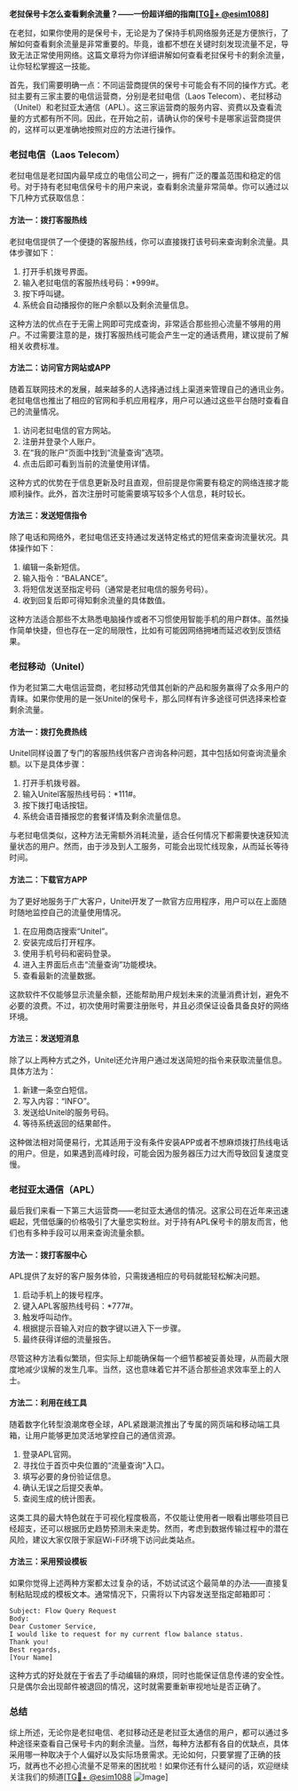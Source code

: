 **老挝保号卡怎么查看剩余流量？——一份超详细的指南[[TG💪+ @esim1088](https://t.me/s/esim1088)]**

在老挝，如果你使用的是保号卡，无论是为了保持手机网络服务还是方便旅行，了解如何查看剩余流量是非常重要的。毕竟，谁都不想在关键时刻发现流量不足，导致无法正常使用网络。这篇文章将为你详细讲解如何查看老挝保号卡的剩余流量，让你轻松掌握这一技能。

首先，我们需要明确一点：不同运营商提供的保号卡可能会有不同的操作方式。老挝主要有三家主要的电信运营商，分别是老挝电信（Laos Telecom）、老挝移动（Unitel）和老挝亚太通信（APL）。这三家运营商的服务内容、资费以及查看流量的方式都有所不同。因此，在开始之前，请确认你的保号卡是哪家运营商提供的，这样可以更准确地按照对应的方法进行操作。

### 老挝电信（Laos Telecom）

老挝电信是老挝国内最早成立的电信公司之一，拥有广泛的覆盖范围和稳定的信号。对于持有老挝电信保号卡的用户来说，查看剩余流量非常简单。你可以通过以下几种方式获取信息：

#### 方法一：拨打客服热线
老挝电信提供了一个便捷的客服热线，你可以直接拨打该号码来查询剩余流量。具体步骤如下：
1. 打开手机拨号界面。
2. 输入老挝电信的客服热线号码：*999#。
3. 按下呼叫键。
4. 系统会自动播报你的账户余额以及剩余流量信息。

这种方法的优点在于无需上网即可完成查询，非常适合那些担心流量不够用的用户。不过需要注意的是，拨打客服热线可能会产生一定的通话费用，建议提前了解相关收费标准。

#### 方法二：访问官方网站或APP
随着互联网技术的发展，越来越多的人选择通过线上渠道来管理自己的通讯业务。老挝电信也推出了相应的官网和手机应用程序，用户可以通过这些平台随时查看自己的流量情况。
1. 访问老挝电信的官方网站。
2. 注册并登录个人账户。
3. 在“我的账户”页面中找到“流量查询”选项。
4. 点击后即可看到当前的流量使用详情。

这种方式的优势在于信息更新及时且直观，但前提是你需要有稳定的网络连接才能顺利操作。此外，首次注册时可能需要填写较多个人信息，耗时较长。

#### 方法三：发送短信指令
除了电话和网络外，老挝电信还支持通过发送特定格式的短信来查询流量状况。具体操作如下：
1. 编辑一条新短信。
2. 输入指令：“BALANCE”。
3. 将短信发送至指定号码（通常是老挝电信的服务号码）。
4. 收到回复后即可得知剩余流量的具体数值。

这种方法适合那些不太熟悉电脑操作或者不习惯使用智能手机的用户群体。虽然操作简单快捷，但也存在一定的局限性，比如有可能因网络拥堵而延迟收到反馈结果。

### 老挝移动（Unitel）

作为老挝第二大电信运营商，老挝移动凭借其创新的产品和服务赢得了众多用户的青睐。如果你使用的是一张Unitel的保号卡，那么同样有许多途径可供选择来检查剩余流量。

#### 方法一：拨打免费热线
Unitel同样设置了专门的客服热线供客户咨询各种问题，其中包括如何查询流量余额。以下是具体步骤：
1. 打开手机拨号器。
2. 输入Unitel客服热线号码：*111#。
3. 按下拨打电话按钮。
4. 系统会语音播报您的套餐详情及剩余流量信息。

与老挝电信类似，这种方法无需额外消耗流量，适合任何情况下都需要快速获知流量状态的用户。然而，由于涉及到人工服务，可能会出现忙线现象，从而延长等待时间。

#### 方法二：下载官方APP
为了更好地服务于广大客户，Unitel开发了一款官方应用程序，用户可以在上面随时随地监控自己的流量使用情况。
1. 在应用商店搜索“Unitel”。
2. 安装完成后打开程序。
3. 使用手机号码和密码登录。
4. 进入主界面后点击“流量查询”功能模块。
5. 查看最新的流量数据。

这款软件不仅能够显示流量余额，还能帮助用户规划未来的流量消费计划，避免不必要的浪费。不过，初次使用时需要注册账号，并且必须保证设备具备良好的网络环境。

#### 方法三：发送短消息
除了以上两种方式之外，Unitel还允许用户通过发送简短的指令来获取流量信息。具体方法为：
1. 新建一条空白短信。
2. 写入内容：“INFO”。
3. 发送给Unitel的服务号码。
4. 等待系统返回的结果邮件。

这种做法相对简便易行，尤其适用于没有条件安装APP或者不想麻烦拨打热线电话的用户。但是，如果遇到高峰时段，可能会因为服务器压力过大而导致回复速度变慢。

### 老挝亚太通信（APL）

最后我们来看一下第三大运营商——老挝亚太通信的情况。这家公司在近年来迅速崛起，凭借低廉的价格吸引了大量忠实粉丝。对于持有APL保号卡的朋友而言，他们也有多种手段可以用来查询流量余额。

#### 方法一：拨打客服中心
APL提供了友好的客户服务体验，只需拨通相应的号码就能轻松解决问题。
1. 启动手机上的拨号程序。
2. 键入APL客服热线号码：*777#。
3. 触发呼叫动作。
4. 根据提示音输入对应的数字键以进入下一步骤。
5. 最终获得详细的流量报告。

尽管这种方法看似繁琐，但实际上却能确保每一个细节都被妥善处理，从而最大限度地减少误解的发生几率。当然，这也意味着它并不适合那些追求效率至上的人士。

#### 方法二：利用在线工具
随着数字化转型浪潮席卷全球，APL紧跟潮流推出了专属的网页端和移动端工具箱，让用户能够更加灵活地掌控自己的通信资源。
1. 登录APL官网。
2. 寻找位于首页中央位置的“流量查询”入口。
3. 填写必要的身份验证信息。
4. 确认无误之后提交表单。
5. 查阅生成的统计图表。

这类工具的最大特色就在于可视化程度极高，不仅能让使用者一眼看出哪些项目已经超支，还可以根据历史趋势预测未来走势。然而，考虑到数据传输过程中的潜在风险，建议大家仅限于家庭Wi-Fi环境下访问此类站点。

#### 方法三：采用预设模板
如果你觉得上述两种方案都太过复杂的话，不妨试试这个最简单的办法——直接复制粘贴现成的模板文本。通常情况下，只需将以下内容发送至指定邮箱即可：
```
Subject: Flow Query Request
Body:
Dear Customer Service,
I would like to request for my current flow balance status.
Thank you!
Best regards,
[Your Name]
```

这种方式的好处就在于省去了手动编辑的麻烦，同时也能保证信息传递的安全性。只是偶尔会出现邮件被退回的情况，这时就需要重新审视地址是否正确了。

### 总结

综上所述，无论你是老挝电信、老挝移动还是老挝亚太通信的用户，都可以通过多种途径来查看自己保号卡内的剩余流量。当然，每种方法都有各自的优缺点，具体采用哪一种取决于个人偏好以及实际场景需求。无论如何，只要掌握了正确的技巧，就再也不必担心流量不足带来的困扰啦！如果你还有什么疑问的话，欢迎继续关注我们的频道[[TG💪+ @esim1088](https://t.me/s/esim1088) ![Image](https://i.postimg.cc/4NQfJmqS/Snipaste-2025-05-13-00-14-12.png)]